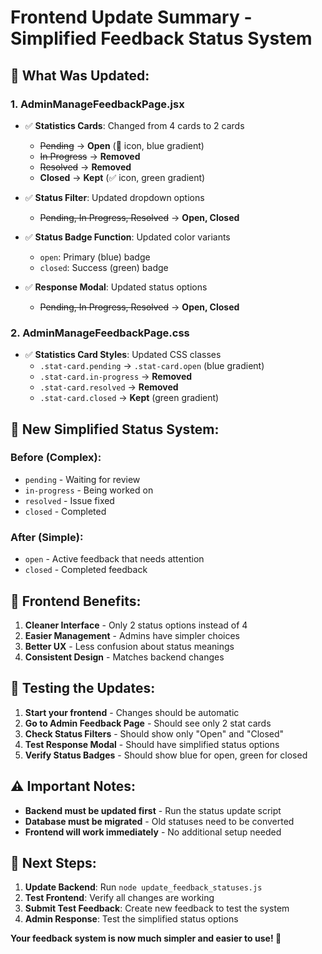 # Frontend Update Summary - Simplified Feedback Status System

## 🎯 **What Was Updated:**

### **1. AdminManageFeedbackPage.jsx**
- ✅ **Statistics Cards**: Changed from 4 cards to 2 cards
  - ~~Pending~~ → **Open** (📝 icon, blue gradient)
  - ~~In Progress~~ → **Removed**
  - ~~Resolved~~ → **Removed**  
  - **Closed** → **Kept** (✅ icon, green gradient)

- ✅ **Status Filter**: Updated dropdown options
  - ~~Pending, In Progress, Resolved~~ → **Open, Closed**

- ✅ **Status Badge Function**: Updated color variants
  - `open`: Primary (blue) badge
  - `closed`: Success (green) badge

- ✅ **Response Modal**: Updated status options
  - ~~Pending, In Progress, Resolved~~ → **Open, Closed**

### **2. AdminManageFeedbackPage.css**
- ✅ **Statistics Card Styles**: Updated CSS classes
  - `.stat-card.pending` → `.stat-card.open` (blue gradient)
  - `.stat-card.in-progress` → **Removed**
  - `.stat-card.resolved` → **Removed**
  - `.stat-card.closed` → **Kept** (green gradient)

## 🔄 **New Simplified Status System:**

### **Before (Complex):**
- `pending` - Waiting for review
- `in-progress` - Being worked on  
- `resolved` - Issue fixed
- `closed` - Completed

### **After (Simple):**
- `open` - Active feedback that needs attention
- `closed` - Completed feedback

## 📱 **Frontend Benefits:**

1. **Cleaner Interface** - Only 2 status options instead of 4
2. **Easier Management** - Admins have simpler choices
3. **Better UX** - Less confusion about status meanings
4. **Consistent Design** - Matches backend changes

## 🧪 **Testing the Updates:**

1. **Start your frontend** - Changes should be automatic
2. **Go to Admin Feedback Page** - Should see only 2 stat cards
3. **Check Status Filters** - Should show only "Open" and "Closed"
4. **Test Response Modal** - Should have simplified status options
5. **Verify Status Badges** - Should show blue for open, green for closed

## ⚠️ **Important Notes:**

- **Backend must be updated first** - Run the status update script
- **Database must be migrated** - Old statuses need to be converted
- **Frontend will work immediately** - No additional setup needed

## 🚀 **Next Steps:**

1. **Update Backend**: Run `node update_feedback_statuses.js`
2. **Test Frontend**: Verify all changes are working
3. **Submit Test Feedback**: Create new feedback to test the system
4. **Admin Response**: Test the simplified status options

**Your feedback system is now much simpler and easier to use! 🎉**
